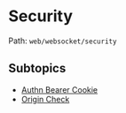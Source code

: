 # Security

Path: `web/websocket/security`

## Subtopics
- [Authn Bearer Cookie](./authn_bearer_cookie/README.md)
- [Origin Check](./origin_check/README.md)
